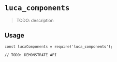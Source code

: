 # `luca_components`

> TODO: description

## Usage

```
const lucaComponents = require('luca_components');

// TODO: DEMONSTRATE API
```
